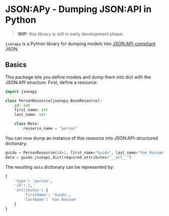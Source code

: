 # JSON:APy - Dumping JSON:API in Python

> **WIP:** this library is still in early development phase.

`jsonapy` is a Python library for dumping models into
[JSON:API-compliant]("https://jsonapi.org/") JSON.

## Basics

This package lets you define models and dump them into dict with the JSON:API
structure. First, define a resource:

```python
import jsonapy

class PersonResource(jsonapy.BaseResource):
    id: int
    first_name: str
    last_name: str

    class Meta:
        resource_name = "person"
```

You can now dump an instance of this resource into JSON:API-structured dictionary:

```python
guido = PersonResource(id=1, first_name="Guido", last_name="Van Rossum")
data = guido.jsonapi_dict(required_attributes="__all__")
```

The resulting `data` dictionary can be represented by:

```python
{
    'type': 'person',
    'id': 1,
    'attributes': {
        'firstName': 'Guido', 
        'lastName': 'Van Rossum'
    }
}
```
